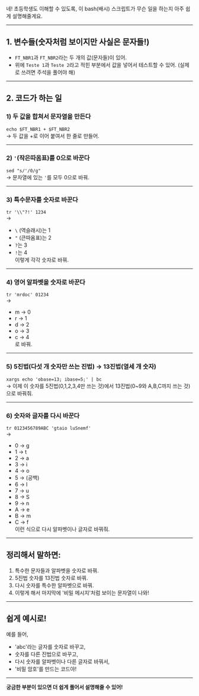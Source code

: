 네! 초등학생도 이해할 수 있도록, 이 bash(배시) 스크립트가 무슨 일을 하는지 아주 쉽게 설명해줄게요.

---

## 1. **변수들(숫자처럼 보이지만 사실은 문자들!)**
- `FT_NBR1`과 `FT_NBR2`라는 두 개의 값(문자들)이 있어.
- 위에 `Teste 1`과 `Teste 2`라고 적힌 부분에서 값을 넣어서 테스트할 수 있어. (실제로 쓰려면 주석을 풀어야 해)

---

## 2. **코드가 하는 일**
### 1) 두 값을 합쳐서 문자열을 만든다  
`echo $FT_NBR1 + $FT_NBR2`  
→ 두 값을 +로 이어 붙여서 한 줄로 만들어.

---

### 2) `'`(작은따옴표)를 0으로 바꾼다  
`sed "s/'/0/g"`  
→ 문자열에 있는 `'`를 모두 0으로 바꿔.

---

### 3) 특수문자를 숫자로 바꾼다  
`tr '\\"?!' 1234`  
→  
- `\` (역슬래시)는 1
- `"` (큰따옴표)는 2
- `?`는 3
- `!`는 4  
이렇게 각각 숫자로 바꿔.

---

### 4) 영어 알파벳을 숫자로 바꾼다  
`tr 'mrdoc' 01234`  
→  
- m → 0
- r → 1
- d → 2
- o → 3
- c → 4  
로 바꿔.

---

### 5) **5진법(다섯 개 숫자만 쓰는 진법) → 13진법(열세 개 숫자)**  
`xargs echo 'obase=13; ibase=5;' | bc`  
→ 이제 이 숫자를 5진법(0,1,2,3,4만 쓰는 것)에서 13진법(0~9와 A,B,C까지 쓰는 것)으로 바꿔줘.

---

### 6) 숫자와 글자를 다시 바꾼다  
`tr 0123456789ABC 'gtaio luSnemf'`  
→  
- 0 → g
- 1 → t
- 2 → a
- 3 → i
- 4 → o
- 5 → (공백)
- 6 → l
- 7 → u
- 8 → S
- 9 → n
- A → e
- B → m
- C → f  
이런 식으로 다시 알파벳이나 글자로 바꿔줘.

---

## **정리해서 말하면:**
1. 특수한 문자들과 알파벳을 숫자로 바꿔.
2. 5진법 숫자를 13진법 숫자로 바꿔.
3. 다시 숫자를 특수한 알파벳으로 바꿔.
4. 이렇게 해서 마지막에 '비밀 메시지'처럼 보이는 문자열이 나와!

---

## **쉽게 예시로!**
예를 들어,
- 'abc'라는 글자를 숫자로 바꾸고,
- 숫자를 다른 진법으로 바꾸고,
- 다시 숫자를 알파벳이나 다른 글자로 바꿔서,
- '비밀 암호'를 만드는 코드야!

---

**궁금한 부분이 있으면 더 쉽게 풀어서 설명해줄 수 있어!**
